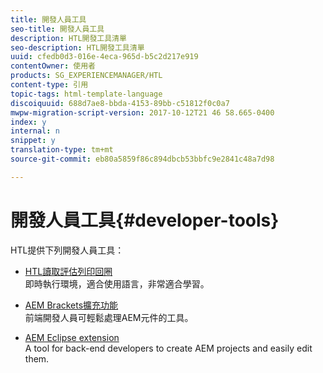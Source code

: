 ```yaml
---
title: 開發人員工具
seo-title: 開發人員工具
description: HTL開發工具清單
seo-description: HTL開發工具清單
uuid: cfedb0d3-016e-4eca-965d-b5c2d217e919
contentOwner: 使用者
products: SG_EXPERIENCEMANAGER/HTL
content-type: 引用
topic-tags: html-template-language
discoiquuid: 688d7ae8-bbda-4153-89bb-c51812f0c0a7
mwpw-migration-script-version: 2017-10-12T21 46 58.665-0400
index: y
internal: n
snippet: y
translation-type: tm+mt
source-git-commit: eb80a5859f86c894dbcb53bbfc9e2841c48a7d98

---
```



# 開發人員工具{#developer-tools}

HTL提供下列開發人員工具：

* [HTL讀取評估列印回圈](https://github.com/Adobe-Marketing-Cloud/aem-htl-repl)\
   即時執行環境，適合使用語言，非常適合學習。

* [AEM Brackets擴充功能](https://helpx.adobe.com/experience-manager/6-4/sites/developing/using/aem-brackets.html)\
   前端開發人員可輕鬆處理AEM元件的工具。

* [AEM Eclipse extension](https://helpx.adobe.com/experience-manager/6-4/sites/developing/using/aem-eclipse.html)\
   A tool for back-end developers to create AEM projects and easily edit them.

